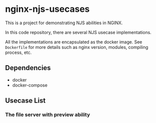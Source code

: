 # nginx-njs-usecases

This is a project for demonstrating NJS abilities in NGINX.

In this code repository, there are several NJS usecase implementations.

All the implementations are encapsulated as the docker image. 
See `Dockerfile` for more details such as nginx version, modules, compiling process, etc. 

## Dependencies

* docker
* docker-compose

## Usecase List

### The file server with preview ability

